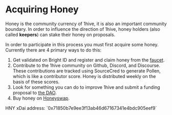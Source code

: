 # Acquiring Honey

Honey is the community currency of 1hive, it is also an important community boundary. In order to influence the direction of 1hive, honey holders \(also called **keepers**\) can stake their honey on proposals.

In order to participate in this process you must first acquire some honey. Currently there are 4 primary ways to do this:

1. Get validated on Bright ID and register and claim honey from the [faucet](https://faucet.1hive.org/#/).
2. Contribute to the 1hive community on Github, Discord, and Discourse. These contributions are tracked using SourceCred to generate Pollen, which is like a contributor score. Honey is distributed weekly on the basis of these scores.
3. Look for something you can do to improve 1hive and submit a funding proposal to [the DAO](https://1hive.org/#/home).
4. Buy honey on [Honeyswap](https://honeyswap.org/#/swap).

HNY xDai address: \`0x71850b7e9ee3f13ab46d67167341e4bdc905eef9\`

